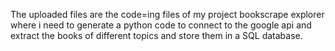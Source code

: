 The uploaded files are the code=ing files of my project bookscrape explorer where i need to generate a python code to connect to the google api and extract the books of different topics and store them in a SQL database.
